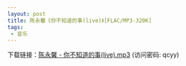 ```yaml
---
layout: post
title: 陈永馨《你不知道的事(live)》[FLAC/MP3-320K]
tags: 
 - 音乐
---
```

下载链接：<a href="https://url89.ctfile.com/f/49227189-964069479-939580?p=qcyy" target="_blank">陈永馨 - 你不知道的事(live).mp3</a> (访问密码: qcyy)<br/>